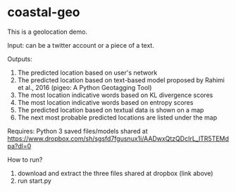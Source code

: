 # coastal-geo

This is a geolocation demo. 

Input: can be a twitter account or a piece of a text. 

Outputs:
1) The predicted location based on user's network
2) The predicted location based on text-based model proposed by Rahimi et al., 2016 (pigeo: A Python Geotagging Tool)
3) The most location indicative words based on KL divergence scores
4) The most location indicative words based on entropy scores
5) The predicted location based on textual data is shown on a map
6) The next most probable predicted locations are listed under the map


Requires:
Python
3 saved files/models shared at https://www.dropbox.com/sh/sgsfd7fgusnux1i/AADwxQtzQDcIrL_lTR5TEMdpa?dl=0
 

How to run?
1) download and extract the three files shared at dropbox (link above)
2) run start.py






